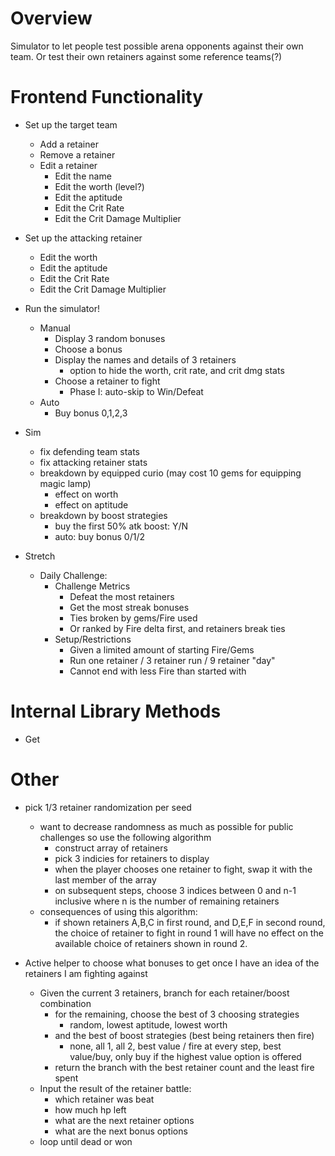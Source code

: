 # Overview

Simulator to let people test possible arena opponents against their own team. Or test their own retainers against some reference teams(?)

# Frontend Functionality

* Set up the target team
  * Add a retainer
  * Remove a retainer
  * Edit a retainer
    * Edit the name
    * Edit the worth (level?)
    * Edit the aptitude
    * Edit the Crit Rate
    * Edit the Crit Damage Multiplier
* Set up the attacking retainer
  * Edit the worth
  * Edit the aptitude
  * Edit the Crit Rate
  * Edit the Crit Damage Multiplier
* Run the simulator!
  * Manual
    * Display 3 random bonuses
    * Choose a bonus
    * Display the names and details of 3 retainers
      * option to hide the worth, crit rate, and crit dmg stats
    * Choose a retainer to fight
      * Phase I: auto-skip to Win/Defeat
  * Auto
    * Buy bonus 0,1,2,3

* Sim
  * fix defending team stats
  * fix attacking retainer stats
  * breakdown by equipped curio (may cost 10 gems for equipping magic lamp)
    * effect on worth
    * effect on aptitude
  * breakdown by boost strategies
    * buy the first 50% atk boost: Y/N
    * auto: buy bonus 0/1/2
    

* Stretch
  * Daily Challenge:
    * Challenge Metrics
      * Defeat the most retainers
      * Get the most streak bonuses
      * Ties broken by gems/Fire used
      * Or ranked by Fire delta first, and retainers break ties
    * Setup/Restrictions
      * Given a limited amount of starting Fire/Gems
      * Run one retainer / 3 retainer run / 9 retainer "day"
      * Cannot end with less Fire than started with

# Internal Library Methods

* Get 


# Other

* pick 1/3 retainer randomization per seed 
  * want to decrease randomness as much as possible for public challenges so use the following algorithm
    * construct array of retainers
    * pick 3 indicies for retainers to display
    * when the player chooses one retainer to fight, swap it with the last member of the array
    * on subsequent steps, choose 3 indices  between 0 and n-1 inclusive where n is the number of remaining retainers
  * consequences of using this algorithm:
    * if shown retainers A,B,C in first round, and D,E,F in second round, the choice of retainer to fight in round 1 will have no effect on the available choice of retainers shown in round 2.

* Active helper to choose what bonuses to get once I have an idea of the retainers I am fighting against
  * Given the current 3 retainers, branch for each retainer/boost combination
    * for the remaining, choose the best of 3 choosing strategies
      * random, lowest aptitude, lowest worth
    * and the best of boost strategies (best being retainers then fire)
      * none, all 1, all 2, best value / fire at every step, best value/buy, only buy if the highest value option is offered
    * return the branch with the best retainer count and the least fire spent
  * Input the result of the retainer battle:
    * which retainer was beat
    * how much hp left
    * what are the next retainer options
    * what are the next bonus options
  * loop until dead or won
    
